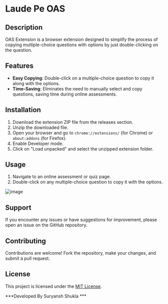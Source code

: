 # Laude Pe OAS

## Description
 OAS Extension is a browser extension designed to simplify the process of copying multiple-choice questions with options by just double-clicking on the question.

## Features
- **Easy Copying**: Double-click on a multiple-choice question to copy it along with the options.
- **Time-Saving**: Eliminates the need to manually select and copy questions, saving time during online assessments.

## Installation
1. Download the extension ZIP file from the releases section.
2. Unzip the downloaded file.
3. Open your browser and go to `chrome://extensions/` (for Chrome) or `about:addons` (for Firefox).
4. Enable Developer mode.
5. Click on "Load unpacked" and select the unzipped extension folder.

## Usage
1. Navigate to an online assessment or quiz page.
2. Double-click on any multiple-choice question to copy it with the options.

![image](https://github.com/ayushman542/Oas_copypaste_extension/assets/118107461/390f9411-1f2c-4e2a-b7d3-e5ecb6e58685)

## Support
If you encounter any issues or have suggestions for improvement, please open an issue on the GitHub repository.

## Contributing
Contributions are welcome! Fork the repository, make your changes, and submit a pull request.

## License
This project is licensed under the [MIT License](LICENSE).


***Developed By Suryansh Shukla  ***
